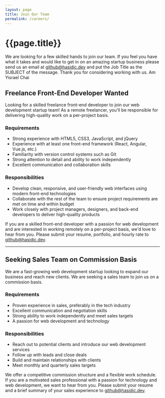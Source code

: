 ```yaml
---
layout: page
title: Join Our Team
permalink: /careers/
---
```


# {{page.title}}

We are looking for a few skilled hands to join our team. If you feel you have what it takes and would like to get in on an amazing startup business please send us an email at [github@hasidic.dev](mailto:github@hasidic.dev) and put the Job Title as the SUBJECT of the message. Thank you for considering working with us. Am Yisrael Chai

## Freelance Front-End Developer Wanted

Looking for a skilled freelance front-end developer to join our web development startup team! As a remote freelancer, you'll be responsible for delivering high-quality work on a per-project basis.

### Requirements
- Strong experience with HTML5, CSS3, JavaScript, and jQuery
- Experience with at least one front-end framework (React, Angular, Vue.js, etc.)
- Familiarity with version control systems such as Git
- Strong attention to detail and ability to work independently
- Excellent communication and collaboration skills

### Responsibilities
- Develop clean, responsive, and user-friendly web interfaces using modern front-end technologies
- Collaborate with the rest of the team to ensure project requirements are met on time and within budget
- Work closely with project managers, designers, and back-end developers to deliver high-quality products

If you are a skilled front-end developer with a passion for web development and are interested in working remotely on a per-project basis, we'd love to hear from you. Please submit your resume, portfolio, and hourly rate to [github@hasidic.dev](mailto:github@hasidic.dev).


---

## Seeking Sales Team on Commission Basis

We are a fast-growing web development startup looking to expand our business and reach new clients. We are seeking a sales team to join us on a commission basis.

### Requirements
- Proven experience in sales, preferably in the tech industry
- Excellent communication and negotiation skills
- Strong ability to work independently and meet sales targets
- A passion for web development and technology

### Responsibilities
- Reach out to potential clients and introduce our web development services
- Follow up with leads and close deals
- Build and maintain relationships with clients
- Meet monthly and quarterly sales targets

We offer a competitive commission structure and a flexible work schedule. If you are a motivated sales professional with a passion for technology and web development, we want to hear from you. Please submit your resume and a brief summary of your sales experience to [github@hasidic.dev](mailto:github@hasidic.dev).
